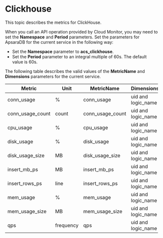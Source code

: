 # Clickhouse

This topic describes the metrics for ClickHouse.

When you call an API operation provided by Cloud Monitor, you may need to set the **Namespace** and **Period** parameters. Set the parameters for ApsaraDB for the current service in the following way:

-   Set the **Namespace** parameter to **acs\_clickhouse**.
-   Set the **Period** parameter to an integral multiple of 60s. The default value is 60s.

The following table describes the valid values of the **MetricName** and **Dimensions** parameters for the current service.

|Metric|Unit|MetricName|Dimensions|Statistics|
|------|----|----------|----------|----------|
|conn\_usage|%|conn\_usage|uid and logic\_name|Average|
|conn\_usage\_count|count|conn\_usage\_count|uid and logic\_name|Average|
|cpu\_usage|%|cpu\_usage|uid and logic\_name|Average|
|disk\_usage|%|disk\_usage|uid and logic\_name|Average|
|disk\_usage\_size|MB|disk\_usage\_size|uid and logic\_name|Average|
|insert\_mb\_ps|MB|insert\_mb\_ps|uid and logic\_name|Average|
|insert\_rows\_ps|line|insert\_rows\_ps|uid and logic\_name|Average|
|mem\_usage|%|mem\_usage|uid and logic\_name|Average|
|mem\_usage\_size|MB|mem\_usage\_size|uid and logic\_name|Average|
|qps|frequency|qps|uid and logic\_name|Average|

